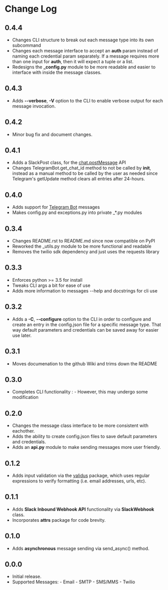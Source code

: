 Change Log
==========

0.4.4
-----
- Changes CLI structure to break out each message type into its own subcommand
- Changes each message interface to accept an **auth** param instead of naming each credential param separately.  If a message requires more than one input for **auth**, then it will expect a tuple or a list.
- Redesigns the **_config.py** module to be more readable and easier
to interface with inside the message classes.


0.4.3
-----
- Adds **--verbose**, **-V** option to the CLI to enable verbose output for each message invocation.


0.4.2
-----
- Minor bug fix and document changes.


0.4.1
-----
- Adds a SlackPost class, for the [chat.postMessage](https://api.slack.com/methods/chat.postMessage) API
- Changes TelegramBot.get_chat_id method to not be called by __init__, instead as a manual method to be called by the user as needed since Telegram's getUpdate method clears all entries after 24-hours.


0.4.0
-----
-   Adds support for [Telegram Bot](https://core.telegram.org/bots/api#available-methods) messages
-   Makes config.py and exceptions.py into private _*.py modules


0.3.4
-----

-   Changes README.rst to README.md since now compatible on PyPI
-   Reworked the \_utils.py module to be more functional and readable
-   Removes the twilio sdk dependency and just uses the requests library

0.3.3
-----

-   Enforces python \>= 3.5 for install
-   Tweaks CLI args a bit for ease of use
-   Adds more information to messages --help and docstrings for cli use

0.3.2
-----

-   Adds a **-C**, **--configure** option to the CLI in order to
    configure and create an entry in the config.json file for a specific
    message type. That way default parameters and credentials can be
    saved away for easier use later.

0.3.1
-----

-   Moves documenation to the github Wiki and trims down the README

0.3.0
-----

-   Completes CLI functionality
    :   -   However, this may undergo some modification

0.2.0
-----

-   Changes the message class interface to be more consistent with
    eachother.
-   Adds the ability to create config.json files to save default
    parameters and credentials.
-   Adds an **api.py** module to make sending messages more user
    friendly.

0.1.2
-----

-   Adds input validation via the
    [validus](https://github.com/shopnilsazal/validus) package, which
    uses regular expressions to verify formatting (i.e. email addresses,
    urls, etc).

0.1.1
-----

-   Adds **Slack Inbound Webhook API** functionality via
    **SlackWebhook** class.
-   Incorporates **attrs** package for code brevity.

0.1.0
-----

-   Adds **asynchronous** message sending via send\_async() method.

0.0.0
-----

-   Initial release.
-   Supported Messages:
        -   Email - SMTP
        -   SMS/MMS - Twilio


